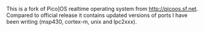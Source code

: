 This is a fork of Pico]OS realtime operating system from http://picoos.sf.net.
Compared to official release it contains updated versions of
ports I have been writing (msp430, cortex-m, unix and lpc2xxx).

